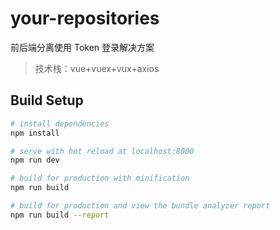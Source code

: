# your-repositories

前后端分离使用 Token 登录解决方案

> 技术栈：vue+vuex+vux+axios

## Build Setup

```bash
# install dependencies
npm install

# serve with hot reload at localhost:8000
npm run dev

# build for production with minification
npm run build

# build for production and view the bundle analyzer report
npm run build --report
```
